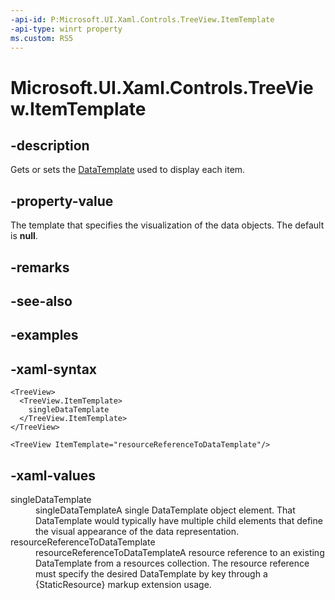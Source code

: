 ```yaml
---
-api-id: P:Microsoft.UI.Xaml.Controls.TreeView.ItemTemplate
-api-type: winrt property
ms.custom: RS5
---
```

<!-- Property syntax.
public DataTemplate ItemTemplate { get;  set; }
-->

# Microsoft.UI.Xaml.Controls.TreeView.ItemTemplate



## -description

Gets or sets the [DataTemplate](/uwp/api/windows.ui.xaml.datatemplate) used to display each item.



## -property-value

The template that specifies the visualization of the data objects. The default is **null**.



## -remarks



## -see-also



## -examples



## -xaml-syntax

```xaml
<TreeView>
  <TreeView.ItemTemplate>
    singleDataTemplate
  </TreeView.ItemTemplate>
</TreeView>
```

```xaml
<TreeView ItemTemplate="resourceReferenceToDataTemplate"/>
```



## -xaml-values

<dl><dt>singleDataTemplate</dt><dd>singleDataTemplateA single DataTemplate object element. That DataTemplate would typically have multiple child elements that define the visual appearance of the data representation.</dd>
<dt>resourceReferenceToDataTemplate</dt><dd>resourceReferenceToDataTemplateA resource reference to an existing DataTemplate from a resources collection. The resource reference must specify the desired DataTemplate by key through a {StaticResource} markup extension usage.</dd>
</dl>



